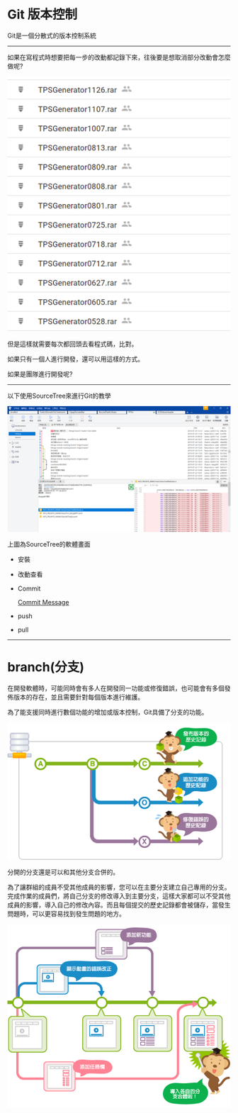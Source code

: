 # Git 版本控制

Git是一個分散式的版本控制系統

---
如果在寫程式時想要把每一步的改動都記錄下來，往後要是想取消部分改動會怎麼做呢?

![](2020-02-11-22-44-04.png)

但是這樣就需要每次都回頭去看程式碼，比對。

如果只有一個人進行開發，還可以用這樣的方式。

如果是團隊進行開發呢?

---

 以下使用SourceTree來進行Git的教學

 ![SourceTree](2020-02-11-23-03-47.png)

上圖為SourceTree的軟體畫面

- 安裝

- 改動查看

- Commit

    [Commit Message](https://wadehuanglearning.blogspot.com/2019/05/commit-commit-commit-why-what-commit.html)


- push

- pull

---



# branch(分支)

在開發軟體時，可能同時會有多人在開發同一功能或修復錯誤，也可能會有多個發佈版本的存在，並且需要針對每個版本進行維護。

為了能支援同時進行數個功能的增加或版本控制，Git具備了分支的功能。

![](2020-02-11-23-31-14.png)

分開的分支還是可以和其他分支合併的。

為了讓群組的成員不受其他成員的影響，您可以在主要分支建立自己專用的分支。完成作業的成員們，將自己分支的修改導入到主要分支，這樣大家都可以不受其他成員的影響，導入自己的修改內容。而且每個提交的歷史記錄都會被儲存，當發生問題時，可以更容易找到發生問題的地方。

![](2020-02-11-23-33-38.png)